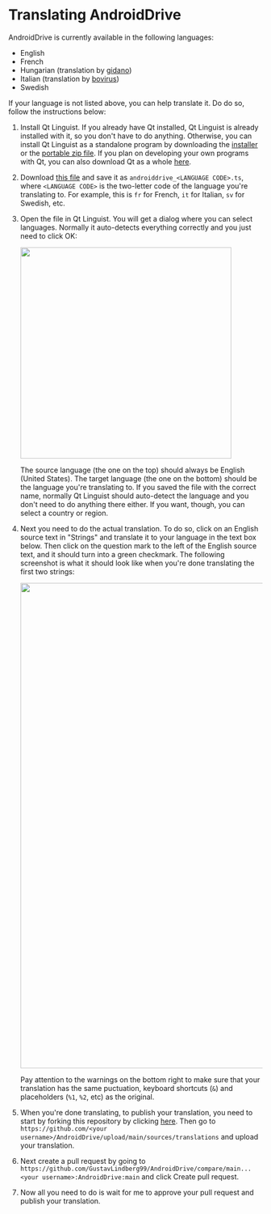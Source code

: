 # Translating AndroidDrive

AndroidDrive is currently available in the following languages:

* English
* French
* Hungarian (translation by [gidano](https://github.com/gidano))
* Italian (translation by [bovirus](https://github.com/bovirus))
* Swedish

If your language is not listed above, you can help translate it. Do do so, follow the instructions below:

1. Install Qt Linguist. If you already have Qt installed, Qt Linguist is already installed with it, so you don't have to do anything. Otherwise, you can install Qt Linguist as a standalone program by downloading the [installer](https://mega.nz/file/3ZpQGIIC#TV5Ozt0xJT0O5yvveUb8irx5kgpoWmliIyaAdUNw3l4) or the [portable zip file](https://mega.nz/file/uQRjURwY#mIBaUtnxbfI2qlVvXNFjfnGmJo2aZpS2J1k45GN0Cxc). If you plan on developing your own programs with Qt, you can also download Qt as a whole [here](https://www.qt.io/download-qt-installer-oss).
2. Download [this file](https://raw.githubusercontent.com/GustavLindberg99/AndroidDrive/main/sources/translations/androiddrive_empty_translation.ts) and save it as `androiddrive_<LANGUAGE CODE>.ts`, where `<LANGUAGE CODE>` is the two-letter code of the language you're translating to. For example, this is `fr` for French, `it` for Italian, `sv` for Swedish, etc.
3. Open the file in Qt Linguist. You will get a dialog where you can select languages. Normally it auto-detects everything correctly and you just need to click OK:

   <img width="418" src="https://github.com/GustavLindberg99/AndroidDrive/assets/95423695/81674d06-1cf2-48d8-96e8-a81d114992b1">
   
   The source language (the one on the top) should always be English (United States). The target language (the one on the bottom) should be the language you're translating to. If you saved the file with the correct name, normally Qt Linguist should auto-detect the language and you don't need to do anything there either. If you want, though, you can select a country or region.

4. Next you need to do the actual translation. To do so, click on an English source text in "Strings" and translate it to your language in the text box below. Then click on the question mark to the left of the English source text, and it should turn into a green checkmark. The following screenshot is what it should look like when you're done translating the first two strings:

   <img width="960" src="https://github.com/GustavLindberg99/AndroidDrive/assets/95423695/9e9eb0f7-124f-4788-ae1e-5b1c52416112">

   Pay attention to the warnings on the bottom right to make sure that your translation has the same puctuation, keyboard shortcuts (`&`) and placeholders (`%1`, `%2`, etc) as the original.

5. When you're done translating, to publish your translation, you need to start by forking this repository by clicking [here](https://github.com/GustavLindberg99/AndroidDrive/fork). Then go to `https://github.com/<your username>/AndroidDrive/upload/main/sources/translations` and upload your translation.
6. Next create a pull request by going to `https://github.com/GustavLindberg99/AndroidDrive/compare/main...<your username>:AndroidDrive:main` and click Create pull request.
7. Now all you need to do is wait for me to approve your pull request and publish your translation.
